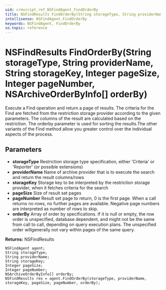 ```yaml
---
uid: crmscript_ref_NSFindAgent_FindOrderBy
title: NSFindResults FindOrderBy(String storageType, String providerName, String storageKey, Integer pageSize, Integer pageNumber, NSArchiveOrderByInfo[] orderBy)
intellisense: NSFindAgent.FindOrderBy
keywords: NSFindAgent, FindOrderBy
so.topic: reference
---
```


# NSFindResults FindOrderBy(String storageType, String providerName, String storageKey, Integer pageSize, Integer pageNumber, NSArchiveOrderByInfo[] orderBy)

Execute a Find operation and return a page of results. The criteria for the Find are fetched from the restriction storage provider according to the given parameters. The columns of the result are calculated based on the restriction. The orderby parameter is used for sorting the results.<para/>The other variants of the Find method allow you greater control over the individual aspects of the process.

## Parameters

* **storageType** Restriction storage type specification, either 'Criteria' or 'Reporter' (or possible extensions)
* **providerName** Name of archive provider that is to execute the search and return the result columns/rows
* **storageKey** Storage key to be interpreted by the restriction storage provider, when it fetches criteria for the search
* **pageSize** Size of result set pages
* **pageNumber** Result set page to return, 0 is the first page. When a call returns no rows, no further pages are available. Negative page numbers are interpreted as number of rows to skip.
* **orderBy** Array of order by specifications. If it is null or empty, the row order is unspecified, database dependent, and might not be the same from call to call, depending on query execution plans. The unspecified order willgenerally not vary within pages of the same query.

**Returns:** NSFindResults

```crmscript
NSFindAgent agent;
String storageType;
String providerName;
String storageKey;
Integer pageSize;
Integer pageNumber;
NSArchiveOrderByInfo[] orderBy;
NSFindResults res = agent.FindOrderBy(storageType, providerName, storageKey, pageSize, pageNumber, orderBy);
```

